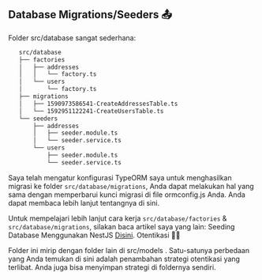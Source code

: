 ## Database Migrations/Seeders 📤

 Folder src/database sangat sederhana:

 ```bash 
    src/database
    ├── factories
    │   ├── addresses
    │   │   └── factory.ts
    │   └── users
    │       └── factory.ts
    ├── migrations
    │   ├── 1590973586541-CreateAddressesTable.ts
    │   └── 1592951122241-CreateUsersTable.ts
    └── seeders
        ├── addresses
        │   ├── seeder.module.ts
        │   └── seeder.service.ts
        └── users
            ├── seeder.module.ts
            └── seeder.service.ts
````

 Saya telah mengatur konfigurasi TypeORM saya untuk menghasilkan migrasi ke folder `src/database/migrations`, Anda dapat melakukan hal yang sama dengan memperbarui kunci migrasi di file ormconfig.js Anda.  Anda dapat membaca lebih lanjut tentangnya di sini.

 Untuk mempelajari lebih lanjut cara kerja `src/database/factories` &  `src/database/migrations`, silakan baca artikel saya yang lain: Seeding Database Menggunakan NestJS [Disini](https://medium.com/the-crowdlinker-chronicle/seeding-databases-using-nestjs-cd6634e8efc5).
 Otentikasi 👨‍💻

 Folder ini mirip dengan folder lain di src/models .  Satu-satunya perbedaan yang Anda temukan di sini adalah penambahan strategi otentikasi yang terlibat.  Anda juga bisa menyimpan strategi di foldernya sendiri.

